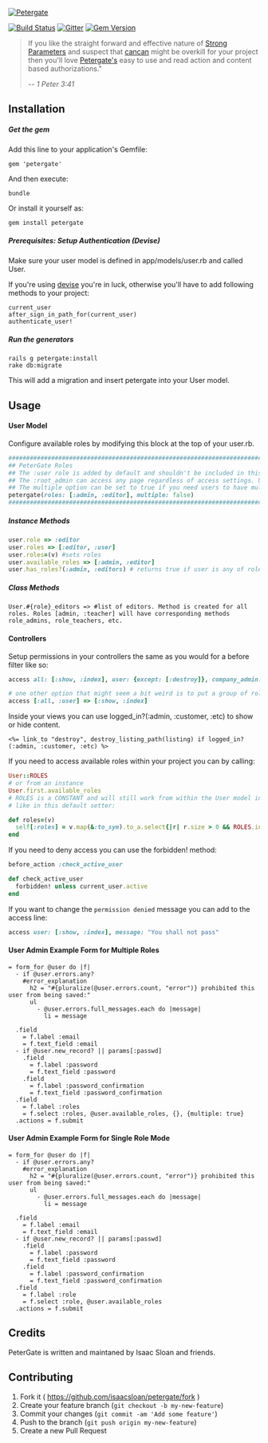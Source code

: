 [![Petergate](https://github.com/elorest/petergate/blob/master/dummy/public/petergate.png)](https://github.com/elorest/petergate)

[![Build Status](https://travis-ci.org/elorest/petergate.svg)](https://travis-ci.org/dburnsii/petergate)
[![Gitter](https://badges.gitter.im/Join%20Chat.svg)](https://gitter.im/isaacsloan/petergate?utm_source=badge&utm_medium=badge&utm_campaign=pr-badge&utm_content=badge)
[![Gem Version](https://badge.fury.io/rb/petergate.svg)](http://badge.fury.io/rb/petergate)



> If you like the straight forward and effective nature of [Strong Parameters](https://github.com/rails/strong_parameters) and suspect that [cancan](https://github.com/ryanb/cancan) might be overkill for your project then you'll love [Petergate's](https://github.com/isaacsloan/petergate) easy to use and read action and content based authorizations."
>
> -- <cite>1 Peter 3:41</cite>

Installation
------
##### Get the gem
Add this line to your application's Gemfile:

    gem 'petergate'

And then execute:

    bundle

Or install it yourself as:

    gem install petergate

##### Prerequisites: Setup Authentication (Devise)

Make sure your user model is defined in
    app/models/user.rb
and called User.

If you're using [devise](https://github.com/plataformatec/devise) you're in luck, otherwise you'll have to add following methods to your project:

    current_user
    after_sign_in_path_for(current_user)
    authenticate_user!

##### Run the generators

    rails g petergate:install
    rake db:migrate

This will add a migration and insert petergate into your User model.

Usage
------
#### User Model

Configure available roles by modifying this block at the top of your user.rb.

```ruby
############################################################################################
## PeterGate Roles                                                                        ##
## The :user role is added by default and shouldn't be included in this list.             ##
## The :root_admin can access any page regardless of access settings. Use with caution!   ##
## The multiple option can be set to true if you need users to have multiple roles.       ##
petergate(roles: [:admin, :editor], multiple: false)                                      ##
############################################################################################
```

##### Instance Methods

```ruby
user.role => :editor
user.roles => [:editor, :user]
user.roles=(v) #sets roles
user.available_roles => [:admin, :editor]
user.has_roles?(:admin, :editors) # returns true if user is any of roles passed in as params.
```
##### Class Methods

`User.#{role}_editors => #list of editors. Method is created for all roles. Roles [admin, :teacher] will have corresponding methods role_admins, role_teachers, etc.`

#### Controllers

Setup permissions in your controllers the same as you would for a before filter like so:

```ruby
access all: [:show, :index], user: {except: [:destroy]}, company_admin: :all

# one other option that might seem a bit weird is to put a group of roles in an array:
access [:all, :user] => [:show, :index]
```

Inside your views you can use logged_in?(:admin, :customer, :etc) to show or hide content.

```erb
<%= link_to "destroy", destroy_listing_path(listing) if logged_in?(:admin, :customer, :etc) %>
```

If you need to access available roles within your project you can by calling:

```ruby
User::ROLES
# or from an instance
User.first.available_roles
# ROLES is a CONSTANT and will still work from within the User model instance methods
# like in this default setter:

def roles=(v)
  self[:roles] = v.map(&:to_sym).to_a.select{|r| r.size > 0 && ROLES.include?(r)}
end
```
If you need to deny access you can use the forbidden! method:

```ruby
before_action :check_active_user

def check_active_user
  forbidden! unless current_user.active
end
```
If you want to change the `permission denied` message you can add to the access line:

```ruby
access user: [:show, :index], message: "You shall not pass"
```

#### User Admin Example Form for Multiple Roles

```slim
= form_for @user do |f| 
  - if @user.errors.any? 
    #error_explanation 
      h2 = "#{pluralize(@user.errors.count, "error")} prohibited this user from being saved:" 
      ul 
        - @user.errors.full_messages.each do |message| 
          li = message 
 
  .field 
    = f.label :email 
    = f.text_field :email 
  - if @user.new_record? || params[:passwd] 
    .field 
      = f.label :password 
      = f.text_field :password 
    .field 
      = f.label :password_confirmation 
      = f.text_field :password_confirmation 
  .field 
    = f.label :roles 
    = f.select :roles, @user.available_roles, {}, {multiple: true} 
  .actions = f.submit 
```

#### User Admin Example Form for Single Role Mode

```slim
= form_for @user do |f| 
  - if @user.errors.any? 
    #error_explanation 
      h2 = "#{pluralize(@user.errors.count, "error")} prohibited this user from being saved:" 
      ul 
        - @user.errors.full_messages.each do |message| 
          li = message 
 
  .field 
    = f.label :email 
    = f.text_field :email 
  - if @user.new_record? || params[:passwd] 
    .field 
      = f.label :password 
      = f.text_field :password 
    .field 
      = f.label :password_confirmation 
      = f.text_field :password_confirmation 
  .field 
    = f.label :role 
    = f.select :role, @user.available_roles
  .actions = f.submit 
```
Credits
-------

PeterGate is written and maintaned by Isaac Sloan and friends.


## Contributing

1. Fork it ( https://github.com/isaacsloan/petergate/fork )
2. Create your feature branch (`git checkout -b my-new-feature`)
3. Commit your changes (`git commit -am 'Add some feature'`)
4. Push to the branch (`git push origin my-new-feature`)
5. Create a new Pull Request
